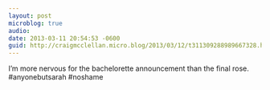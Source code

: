 ```yaml
---
layout: post
microblog: true
audio: 
date: 2013-03-11 20:54:53 -0600
guid: http://craigmcclellan.micro.blog/2013/03/12/t311309288989667328.html
---
```

I’m more nervous for the bachelorette announcement than the final rose. #anyonebutsarah #noshame
